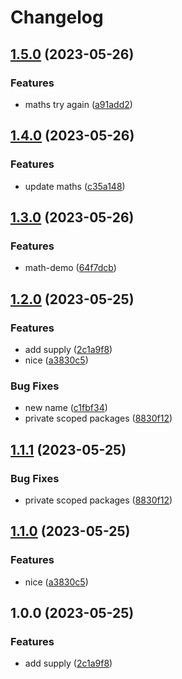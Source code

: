 # Changelog

## [1.5.0](https://github.com/ssistoza/release-please-monorepo-poc/compare/fluffy-bassoon-v1.4.0...fluffy-bassoon-v1.5.0) (2023-05-26)


### Features

* maths try again ([a91add2](https://github.com/ssistoza/release-please-monorepo-poc/commit/a91add2c46b94040e8e9339a90877c21a8b9892b))

## [1.4.0](https://github.com/ssistoza/release-please-monorepo-poc/compare/fluffy-bassoon-v1.3.0...fluffy-bassoon-v1.4.0) (2023-05-26)


### Features

* update maths ([c35a148](https://github.com/ssistoza/release-please-monorepo-poc/commit/c35a148b17dabb21abde5049e3da80308b238457))

## [1.3.0](https://github.com/ssistoza/release-please-monorepo-poc/compare/fluffy-bassoon-v1.2.0...fluffy-bassoon-v1.3.0) (2023-05-26)


### Features

* math-demo ([64f7dcb](https://github.com/ssistoza/release-please-monorepo-poc/commit/64f7dcb6f4a7fc2934c86bbffe9bb4be2b3f13a9))

## [1.2.0](https://github.com/ssistoza/release-please-monorepo-poc/compare/fluffy-bassoon-v1.1.1...fluffy-bassoon-v1.2.0) (2023-05-25)


### Features

* add supply ([2c1a9f8](https://github.com/ssistoza/release-please-monorepo-poc/commit/2c1a9f85c0dd14df8ddc38316cc3023135c9578d))
* nice ([a3830c5](https://github.com/ssistoza/release-please-monorepo-poc/commit/a3830c530a49b89a8de064640fe66ea64a69330f))


### Bug Fixes

* new name ([c1fbf34](https://github.com/ssistoza/release-please-monorepo-poc/commit/c1fbf34246906bc30608f6f8c6090ff3bc2962e2))
* private scoped packages ([8830f12](https://github.com/ssistoza/release-please-monorepo-poc/commit/8830f12e60c221555bb1c2882ed9a261810cd82a))

## [1.1.1](https://github.com/ssistoza/release-please-monorepo-poc/compare/math-demo-v1.1.0...math-demo-v1.1.1) (2023-05-25)


### Bug Fixes

* private scoped packages ([8830f12](https://github.com/ssistoza/release-please-monorepo-poc/commit/8830f12e60c221555bb1c2882ed9a261810cd82a))

## [1.1.0](https://github.com/ssistoza/release-please-monorepo-poc/compare/math-demo-v1.0.0...math-demo-v1.1.0) (2023-05-25)


### Features

* nice ([a3830c5](https://github.com/ssistoza/release-please-monorepo-poc/commit/a3830c530a49b89a8de064640fe66ea64a69330f))

## 1.0.0 (2023-05-25)


### Features

* add supply ([2c1a9f8](https://github.com/ssistoza/release-please-monorepo-poc/commit/2c1a9f85c0dd14df8ddc38316cc3023135c9578d))
